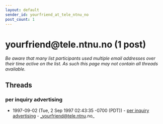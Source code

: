 ```yaml
---
layout: default
sender_id: yourfriend_at_tele_ntnu_no
post_count: 1
---
```


# yourfriend<span>@</span>tele.ntnu.no (1 post)

_Be aware that many list participants used multiple email addresses over their time active on the list. As such this page may not contain all threads available._

## Threads

### per inquiry advertising
+ 1997-09-02 (Tue, 2 Sep 1997 02:43:35 -0700 (PDT)) - [per inquiry advertising](/archive/1997/09/cf1d85e15cf8acc8a19d882535ee545af58768329f797970a24e32250b114e57) - _yourfriend@tele.ntnu.no_

